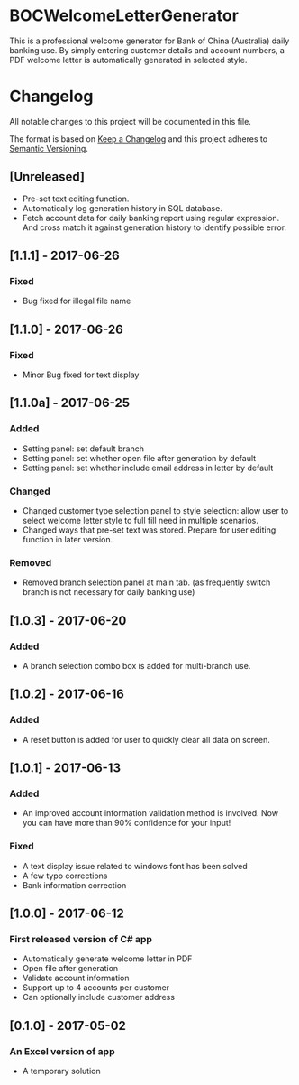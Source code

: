 # BOCWelcomeLetterGenerator
This is a professional welcome generator for Bank of China (Australia) daily banking use. 
By simply entering customer details and account numbers, a PDF welcome letter is automatically generated in selected style.

# Changelog
All notable changes to this project will be documented in this file.

The format is based on [Keep a Changelog](http://keepachangelog.com/en/1.0.0/)
and this project adheres to [Semantic Versioning](http://semver.org/spec/v2.0.0.html).

## [Unreleased]
- Pre-set text editing function.
- Automatically log generation history in SQL database.
- Fetch account data for daily banking report using regular expression. And cross match it against generation history to identify possible error.

## [1.1.1] - 2017-06-26
### Fixed
- Bug fixed for illegal file name

## [1.1.0] - 2017-06-26
### Fixed
- Minor Bug fixed for text display

## [1.1.0a] - 2017-06-25
### Added
- Setting panel: set default branch 
- Setting panel: set whether open file after generation by default
- Setting panel: set whether include email address in letter by default

### Changed
- Changed customer type selection panel to style selection: allow user to select welcome letter style to full fill need in multiple scenarios.
- Changed ways that pre-set text was stored. Prepare for user editing function in later version.

### Removed
- Removed branch selection panel at main tab. (as frequently switch branch is not necessary for daily banking use)

## [1.0.3] - 2017-06-20
### Added
- A branch selection combo box is added for multi-branch use.

## [1.0.2] - 2017-06-16
### Added
- A reset button is added for user to quickly clear all data on screen.

## [1.0.1] - 2017-06-13
### Added
- An improved account information validation method is involved. Now you can have more than 90% confidence for your input!

### Fixed
- A text display issue related to windows font has been solved
- A few typo corrections
- Bank information correction

## [1.0.0] - 2017-06-12
### First released version of C# app
- Automatically generate welcome letter in PDF
- Open file after generation
- Validate account information
- Support up to 4 accounts per customer
- Can optionally include customer address

## [0.1.0] - 2017-05-02
### An Excel version of app
- A temporary solution
